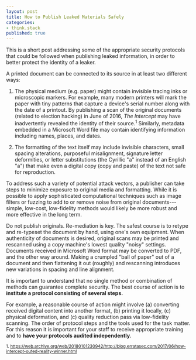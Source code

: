 ```yaml
---
layout: post
title: How to Publish Leaked Materials Safely
categories:
- think.stack
published: true
---
```


This is a short post addressing some of the appropriate security protocols
that could be followed when publishing leaked information, in order to better
protect the identity of a leaker.

A printed document can be connected to its source in at least two different
ways:

1. The physical medium (e.g. paper) might contain invisible tracing inks or
   microscopic markers. For example, many modern printers will mark the paper
with tiny patterns that capture a device's serial number along with the date
of a printout. By publishing a scan of the original documents (related to
election hacking) in June of 2016, *The Intercept* may have inadvertently
revealed the identity of their source.<sup>1</sup> Similarly, metadata
embedded in a Microsoft Word file may contain identifying information
including names, places, and dates.

2. The formatting of the text itself may include invisible characters, small
   spacing alterations, purposeful misalignment, signature letter deformities,
or letter substitutions (the Cyrillic "а" instead of an English "a") that make
even a digital copy (copy and paste) of the text not safe for reproduction.

To address such a variety of potential attack vectors, a publisher can take
steps to minimize exposure to original media and formatting. While it is
possible to apply sophisticated computational techniques such as image filters
or fuzzing to add to or remove noise from original documents---simple,
low-cost, low-fidelity methods would likely be more robust and more effective
in the long term.

Do not publish originals. Re-mediation is key. The safest course is to retype
and re-typeset the document by hand, using one's own equipment. When
authenticity of documents is desired, original scans may be printed and
rescanned using a copy machine's lowest quality "noisy" settings. Documents
received in Microsoft Word format may be converted to PDF, and the other way
around. Making a crumpled "ball of paper" out of a document and then
flattening it out (roughly) and rescanning introduces new variations in
spacing and line alignment.

It is important to understand that no single method or combination of methods
can guarantee complete security. The best course of action is to **institute a
protocol consisting of several steps.**

For example, a reasonable course of action might involve (a) converting
received digital content into another format, (b) printing it locally,
(c) physical deformation, and (c) quality reduction pass via low-fidelity
    scanning.  The order of protocol steps and the tools used for the task
matter. For this reason it is important for your staff to receive appropriate
training and to **have your protocols audited independently**.


<sup> 1. <https://web.archive.org/web/20180101230942/http://blog.erratasec.com/2017/06/how-intercept-outed-reality-winner.html>
</sup>





